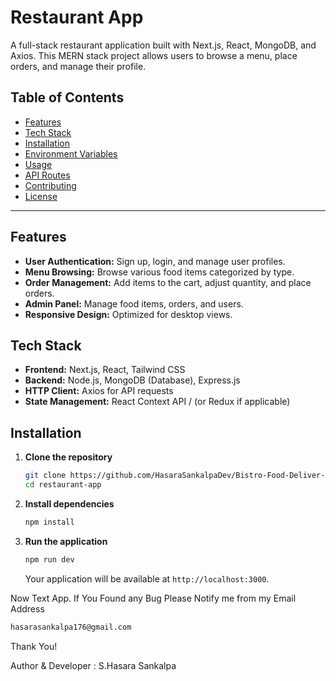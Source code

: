 # Restaurant App

A full-stack restaurant application built with Next.js, React, MongoDB, and Axios. This MERN stack project allows users to browse a menu, place orders, and manage their profile.

## Table of Contents

- [Features](#features)
- [Tech Stack](#tech-stack)
- [Installation](#installation)
- [Environment Variables](#environment-variables)
- [Usage](#usage)
- [API Routes](#api-routes)
- [Contributing](#contributing)
- [License](#license)

---

## Features

- **User Authentication:** Sign up, login, and manage user profiles.
- **Menu Browsing:** Browse various food items categorized by type.
- **Order Management:** Add items to the cart, adjust quantity, and place orders.
- **Admin Panel:** Manage food items, orders, and users.
- **Responsive Design:** Optimized for desktop views.

## Tech Stack

- **Frontend:** Next.js, React, Tailwind CSS
- **Backend:** Node.js, MongoDB (Database), Express.js
- **HTTP Client:** Axios for API requests
- **State Management:** React Context API / (or Redux if applicable)

## Installation

1. **Clone the repository**

   ```bash
   git clone https://github.com/HasaraSankalpaDev/Bistro-Food-Deliver-App.git
   cd restaurant-app
   ```

2. **Install dependencies**

   ```bash
   npm install
   ```

3. **Run the application**

   ```bash
   npm run dev
   ```

   Your application will be available at `http://localhost:3000`.

Now Text App. If You Found any Bug Please Notify me from my Email Address

```bash
hasarasankalpa176@gmail.com
```

Thank You!


Author & Developer : S.Hasara Sankalpa
